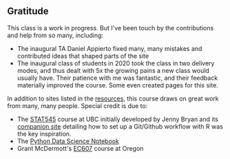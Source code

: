 ## Gratitude

This class is a work in progress. But I've been touch by the contributions and help from so many, including:
- The inaugural TA Daniel Appierto fixed many, many mistakes and contributed ideas that shaped parts of the site
- The inaugural class of students in 2020 took the class in two delivery modes, and thus dealt with 5x the growing pains a new class would usually have. Their patience with me was fantastic, and their feedback materially improved the course. Some even created pages for this site. 

In addition to sites listed in the [resources](resources), this course draws on great work from many, many people. Special credit is due to:
- The [STAT545](https://stat545.stat.ubc.ca) course at UBC initially developed by Jenny Bryan and its [companion site](https://happygitwithr.com/) detailing how to set up a Git/Github workflow with R was the key inspiration.
- The [Python Data Science Notebook](https://jakevdp.github.io/PythonDataScienceHandbook/) 
- Grant McDermott's [EC607](https://github.com/uo-ec607/lectures) course at Oregon 







